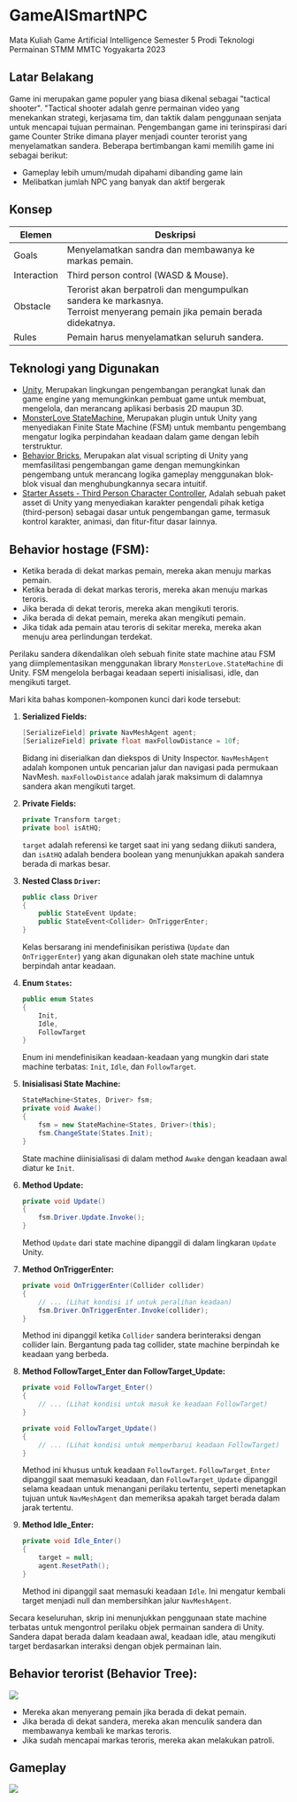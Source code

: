 # GameAISmartNPC

Mata Kuliah Game Artificial Intelligence Semester 5 Prodi Teknologi Permainan STMM MMTC Yogyakarta 2023

## Latar Belakang  
Game ini merupakan game populer yang biasa dikenal sebagai "tactical shooter". "Tactical shooter adalah genre permainan video yang menekankan strategi, kerjasama tim, dan taktik dalam penggunaan senjata untuk mencapai tujuan permainan. Pengembangan game ini terinspirasi dari game Counter Strike dimana player menjadi counter terorist yang menyelamatkan sandera. Beberapa bertimbangan kami memilih game ini sebagai berikut:
- Gameplay lebih umum/mudah dipahami dibanding game lain
- Melibatkan jumlah NPC yang banyak dan aktif bergerak

## Konsep
Elemen | Deskripsi
--- | ---
Goals | Menyelamatkan sandra dan membawanya ke markas pemain.
Interaction | Third person control (WASD & Mouse).
Obstacle | Terorist akan berpatroli dan mengumpulkan sandera ke markasnya. <br> Terroist menyerang pemain jika pemain berada didekatnya.
Rules | Pemain harus menyelamatkan seluruh sandera.

## Teknologi yang Digunakan
  - [Unity](https://unity.com/), Merupakan lingkungan pengembangan perangkat lunak dan game engine yang memungkinkan pembuat game untuk membuat, mengelola, dan merancang aplikasi berbasis 2D maupun 3D.
  - [MonsterLove StateMachine](https://github.com/thefuntastic/Unity3d-Finite-State-Machine), Merupakan plugin untuk Unity yang menyediakan Finite State Machine (FSM) untuk membantu pengembang mengatur logika perpindahan keadaan dalam game dengan lebih terstruktur.
  - [Behavior Bricks](https://assetstore.unity.com/packages/tools/visual-scripting/behavior-bricks-74816), Merupakan alat visual scripting di Unity yang memfasilitasi pengembangan game dengan memungkinkan pengembang untuk merancang logika gameplay menggunakan blok-blok visual dan menghubungkannya secara intuitif.
  - [Starter Assets - Third Person Character Controller](https://assetstore.unity.com/packages/essentials/starter-assets-third-person-character-controller-urp-196526), Adalah sebuah paket asset di Unity yang menyediakan karakter pengendali pihak ketiga (third-person) sebagai dasar untuk pengembangan game, termasuk kontrol karakter, animasi, dan fitur-fitur dasar lainnya.

## Behavior hostage (FSM):

- Ketika berada di dekat markas pemain, mereka akan menuju markas pemain.
- Ketika berada di dekat markas teroris, mereka akan menuju markas teroris.
- Jika berada di dekat teroris, mereka akan mengikuti teroris.
- Jika berada di dekat pemain, mereka akan mengikuti pemain.
- Jika tidak ada pemain atau teroris di sekitar mereka, mereka akan menuju area perlindungan terdekat.

Perilaku sandera dikendalikan oleh sebuah finite state machine atau FSM yang diimplementasikan menggunakan library `MonsterLove.StateMachine` di Unity. FSM mengelola berbagai keadaan seperti inisialisasi, idle, dan mengikuti target.

Mari kita bahas komponen-komponen kunci dari kode tersebut:

1. **Serialized Fields:**
	```csharp
	[SerializeField] private NavMeshAgent agent;
	[SerializeField] private float maxFollowDistance = 10f;
	```
	Bidang ini diserialkan dan diekspos di Unity Inspector. `NavMeshAgent` adalah komponen untuk pencarian jalur dan navigasi pada permukaan NavMesh. `maxFollowDistance` adalah jarak maksimum di dalamnya sandera akan mengikuti target.
	
1. **Private Fields:**
	```csharp
	private Transform target;
	private bool isAtHQ;
	```
	`target` adalah referensi ke target saat ini yang sedang diikuti sandera, dan `isAtHQ` adalah bendera boolean yang menunjukkan apakah sandera berada di markas besar.

3. **Nested Class `Driver`:**
	```csharp
	public class Driver
	{
		public StateEvent Update;
		public StateEvent<Collider> OnTriggerEnter;
	}
	```
	Kelas bersarang ini mendefinisikan peristiwa (`Update` dan `OnTriggerEnter`) yang akan digunakan oleh state machine untuk berpindah antar keadaan.

4. **Enum `States`:**
	```csharp
	public enum States
	{
		Init,
		Idle,
		FollowTarget
	}
	```
	Enum ini mendefinisikan keadaan-keadaan yang mungkin dari state machine terbatas: `Init`, `Idle`, dan `FollowTarget`.

5. **Inisialisasi State Machine:**
	```csharp
	StateMachine<States, Driver> fsm;
	private void Awake()
	{
		fsm = new StateMachine<States, Driver>(this);
		fsm.ChangeState(States.Init);
	}
	```
	State machine diinisialisasi di dalam method `Awake` dengan keadaan awal diatur ke `Init`.

6. **Method Update:**
	```csharp
	private void Update()
	{
		fsm.Driver.Update.Invoke();
	}
	```
	 Method `Update` dari state machine dipanggil di dalam lingkaran `Update` Unity.

7. **Method OnTriggerEnter:**
	```csharp
	private void OnTriggerEnter(Collider collider)
	{
		// ... (Lihat kondisi if untuk peralihan keadaan)
		fsm.Driver.OnTriggerEnter.Invoke(collider);
	}
	```
	Method ini dipanggil ketika `Collider` sandera berinteraksi dengan collider lain. Bergantung pada tag collider, state machine berpindah ke keadaan yang berbeda.

8. **Method FollowTarget_Enter dan FollowTarget_Update:**
	```csharp
	private void FollowTarget_Enter()
	{
		// ... (Lihat kondisi untuk masuk ke keadaan FollowTarget)
	}
	
	private void FollowTarget_Update()
	{
		// ... (Lihat kondisi untuk memperbarui keadaan FollowTarget)
	}
	```
	Method ini khusus untuk keadaan `FollowTarget`. `FollowTarget_Enter` dipanggil saat memasuki keadaan, dan `FollowTarget_Update` dipanggil selama keadaan untuk menangani perilaku tertentu, seperti menetapkan tujuan untuk `NavMeshAgent` dan memeriksa apakah target berada dalam jarak tertentu.
  
9. **Method Idle_Enter:**
	```csharp
	private void Idle_Enter()
	{
		target = null;
		agent.ResetPath();
	}
	```
	Method ini dipanggil saat memasuki keadaan `Idle`. Ini mengatur kembali target menjadi null dan membersihkan jalur `NavMeshAgent`.

Secara keseluruhan, skrip ini menunjukkan penggunaan state machine terbatas untuk mengontrol perilaku objek permainan sandera di Unity. Sandera dapat berada dalam keadaan awal, keadaan idle, atau mengikuti target berdasarkan interaksi dengan objek permainan lain.

  
## Behavior terorist (Behavior Tree):
  
![](https://i.imgur.com/TGsuABs.png)

- Mereka akan menyerang pemain jika berada di dekat pemain.
- Jika berada di dekat sandera, mereka akan menculik sandera dan membawanya kembali ke markas teroris.
- Jika sudah mencapai markas teroris, mereka akan melakukan patroli.


## Gameplay

![](https://i.giphy.com/media/ByoGwL5kGQOyTD1a7E/source.gif)
